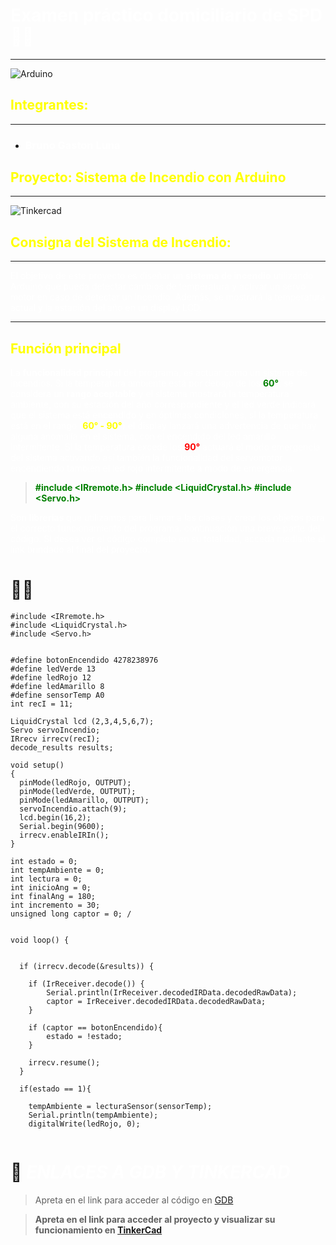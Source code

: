 # **<span style="color:white">Examen práctico domiciliario de SPD👨‍💻**

---

![Arduino](https://d1e4pidl3fu268.cloudfront.net/1e27d448-be48-4a6a-97e9-855e2321ad37/images.crop_222x168_38,0.preview.png)

## **<span style="color:yellow">Integrantes:**

---

- ### <span style="color:white">**Bruno Gaston Luna**

## **<span style="color:yellow">Proyecto: Sistema de Incendio con Arduino**

---

![Tinkercad](segundoParcialSpd "Vista previa, esquema en Tinkercad")

## **<span style="color:yellow">Consigna del Sistema de Incendio:**

---

<span style="color:white">El objetivo de este proyecto es diseñar un **sistema de incendio** utilizando Arduino que pueda
detectar cambios de temperatura y activar un servo motor en caso de detectar un incendio.
Además, se mostrará la temperatura actual y la estación del año en un display LCD.

---

## **<span style="color:yellow">Función principal**

<span style="color:white">La **funcionalidad principal** del programa, es actuar como un sistema
de incendios. Si la temperatura ambiente está por debajo de los **<span style="color:green">60°**, se considera un **rango aceptable** y el sistema mostrará la temperatura ambiente, con su estación del año correspondiente y el led verde indicará que el sistema está encendido y en óptimas condiciones, si la temperatura está en el rango (**<span style="color:yellow">60° - 90°**) el display lanzará una advertencia de que hay
alguna anomalía en el sistema, con el encendido del led amarillo intermitente. Si la temperatura excede los **<span style="color:red">90°** actuará el modo emergencia del sistema activando así también la funcionalidad del servomotor encendiendo también el led rojo intermitente a modo de emergencia.

> **<span style="color:green">#include <IRremote.h>
#include <LiquidCrystal.h>
#include <Servo.h>**

<span style="color:white">Son **librerías** que utilizamos para llamar a las clases y crear los objetos para el correcto funcionamiento del programa.  continuación una breve parte del código. Si desea ver el código completo en su totalidad, acceda mediante el link brindado al final del proyecto.

# 👨‍💻

```
#include <IRremote.h>
#include <LiquidCrystal.h>
#include <Servo.h>


#define botonEncendido 4278238976
#define ledVerde 13
#define ledRojo 12
#define ledAmarillo 8
#define sensorTemp A0
int recI = 11;

LiquidCrystal lcd (2,3,4,5,6,7);
Servo servoIncendio;
IRrecv irrecv(recI);
decode_results results;

void setup()
{
  pinMode(ledRojo, OUTPUT);
  pinMode(ledVerde, OUTPUT);
  pinMode(ledAmarillo, OUTPUT);
  servoIncendio.attach(9);
  lcd.begin(16,2);
  Serial.begin(9600);
  irrecv.enableIRIn();
}

int estado = 0;
int tempAmbiente = 0;
int lectura = 0;
int inicioAng = 0;
int finalAng = 180;
int incremento = 30;
unsigned long captor = 0; /


void loop() {


  if (irrecv.decode(&results)) {

    if (IrReceiver.decode()) {
    	Serial.println(IrReceiver.decodedIRData.decodedRawData);
    	captor = IrReceiver.decodedIRData.decodedRawData;
	}

    if (captor == botonEncendido){
    	estado = !estado;
    }

    irrecv.resume();
  }

  if(estado == 1){

    tempAmbiente = lecturaSensor(sensorTemp);
    Serial.println(tempAmbiente);
    digitalWrite(ledRojo, 0);


```

# 🤖 _<span style="color:white">ENLACES A GDB Y TINKERCAD_

> Apreta en el link para acceder al código en  [GDB](https://onlinegdb.com/1RDcLsX0C)

> **Apreta en el link para acceder al proyecto y visualizar su funcionamiento en
> [TinkerCad](https://www.tinkercad.com/things/fPKjwBBHPyg-segundo-parcial-de-spd-bruno-g-luna-division-1g/editel?sharecode=XQruo-gjm2owohkvtMYp6jzrHs--W358zOo1vOviUhc)**
